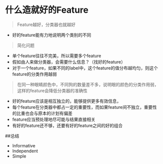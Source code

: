 # 什么造就好的Feature
> Feature越好，分类器也就越好

- 好的feature能有力地说明两个类别的不同
> 简化问题
- 单个feature往往不完美，所以需要多个feature
- 假如由人来做分类器，会需要什么信息？（找好的feature）
- 对于一个feature，如果不同的label中，这个feature的值分布越均匀，则这个feature的分类作用越弱
> 在同一种眼睛颜色中，不同狗的数量差不多，说明眼的颜色的分类作用弱，这样的feature会降低分类器的准确性
- 好的feature应该是相互独立的，能够提供更多有效信息，
- 每个feature在分类器中都占一定的重要性，而如果feature间不独立，重要性的比重也会与原本的计划有偏差
- feature应当预处理地尽可能与结果直接相关
- 有好的feature还不够，还要有好的feature之间的好的组合

##总结
- Informative 
- Independent
- Simple

